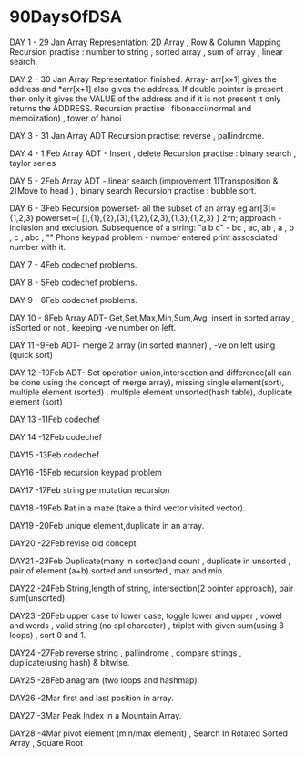 # 90DaysOfDSA

DAY 1 - 29 Jan
Array Representation: 2D Array , Row & Column Mapping 
Recursion practise : number to string , sorted array , sum of array , linear search.

DAY 2 - 30 Jan
Array Representation finished.
Array- arr[x+1] gives the address and *arr[x+1] also gives the address. If double pointer is present then only it gives the VALUE of the address and if
it is not present it only returns the ADDRESS.
Recursion practise : fibonacci(normal and memoization) , tower of hanoi


DAY 3 - 31 Jan
Array ADT
Recursion practise: reverse , pallindrome.

DAY 4 - 1 Feb
Array ADT - Insert , delete
Recursion practise : binary search , taylor series

DAY 5 - 2Feb
Array ADT - linear search (improvement 1)Transposition & 2)Move to head ) , binary search
Recursion practise : bubble sort.

DAY 6 - 3Feb
Recursion 
powerset- all the subset of an array eg arr[3]={1,2,3} powerset={ [],{1},{2},{3},{1,2},{2,3},{1,3},{1,2,3} } 2^n;
approach - inclusion and exclusion.
Subsequence of a string: "a b c" - bc , ac, ab , a , b , c , abc , "" 
Phone keypad problem - number entered print assosciated number with it.

DAY 7 - 4Feb
codechef problems.

DAY 8 - 5Feb
codechef problems.

DAY 9 - 6Feb
codechef problems.

DAY 10 - 8Feb
Array ADT- Get,Set,Max,Min,Sum,Avg, insert in sorted array , isSorted or not , keeping -ve number on left.

DAY 11 -9Feb
ADT- merge 2 array (in sorted manner) , -ve on left using (quick sort)

DAY 12 -10Feb
ADT- Set operation union,intersection and difference(all can be done using the concept of merge array), missing single element(sort),
multiple element (sorted) , multiple element unsorted(hash table), duplicate element (sort) 

DAY 13 -11Feb
codechef

DAY 14 -12Feb
codechef

DAY15 -13Feb
codechef

DAY16 -15Feb
recursion keypad problem

DAY17 -17Feb
string permutation recursion

DAY18 -19Feb
Rat in a maze (take a third vector visited vector).

DAY19 -20Feb
unique element,duplicate in an array.

DAY20 -22Feb
revise old concept

DAY21 -23Feb
Duplicate(many in sorted)and count , duplicate in unsorted , pair of element (a+b) sorted and unsorted , max and min.

DAY22 -24Feb
String,length of string, intersection(2 pointer approach), pair sum(unsorted).

DAY23 -26Feb
upper case to lower case, toggle lower and upper , vowel and words , valid string (no spl character) , triplet with given sum(using 3 loops) , sort 0 and 1.

DAY24 -27Feb
reverse string , pallindrome , compare strings , duplicate(using hash) & bitwise.

DAY25 -28Feb
anagram (two loops and hashmap).

DAY26 -2Mar
first and last position in array.

DAY27 -3Mar
Peak Index in a Mountain Array.

DAY28 -4Mar
pivot element (min/max element) , Search In Rotated Sorted Array , Square Root
